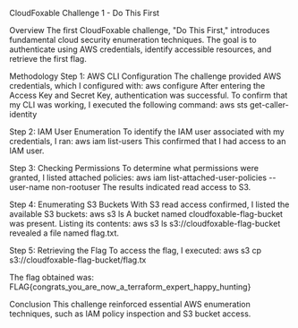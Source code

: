CloudFoxable Challenge 1 - Do This First

Overview
The first CloudFoxable challenge, "Do This First," introduces fundamental cloud security enumeration techniques. The goal is to authenticate using AWS credentials, identify accessible resources, and retrieve the first flag.

Methodology
Step 1: AWS CLI Configuration
The challenge provided AWS credentials, which I configured with:
aws configure
After entering the Access Key and Secret Key, authentication was successful.
To confirm that my CLI was working, I executed the following command:
aws sts get-caller-identity

Step 2: IAM User Enumeration
To identify the IAM user associated with my credentials, I ran:
aws iam list-users
This confirmed that I had access to an IAM user.

Step 3: Checking Permissions
To determine what permissions were granted, I listed attached policies:
aws iam list-attached-user-policies --user-name non-rootuser
The results indicated read access to S3.

Step 4: Enumerating S3 Buckets
With S3 read access confirmed, I listed the available S3 buckets:
aws s3 ls
A bucket named cloudfoxable-flag-bucket was present. Listing its contents:
aws s3 ls s3://cloudfoxable-flag-bucket
revealed a file named flag.txt.

Step 5: Retrieving the Flag
To access the flag, I executed:
aws s3 cp s3://cloudfoxable-flag-bucket/flag.tx


The flag obtained was:
FLAG{congrats_you_are_now_a_terraform_expert_happy_hunting}

Conclusion
This challenge reinforced essential AWS enumeration techniques, such as IAM policy inspection and S3 bucket access.
